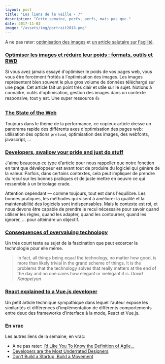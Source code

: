 ```yaml
---
layout: post
title: "Les liens de la veille - 7"
description: "Cette semaine, perfs, perfs, mais pas que."
date: 2017-11-03
image: "/assets/img/portrait2018.png"
---
```


A ne pas rater: [optimisation des images](https://blog.dareboost.com/fr/2017/10/optimiser-les-images-et-reduire-leur-poids-formats-outils-et-rwd/) et [un article salutaire sur l'agilité](https://medium.com/@JoshuaKerievsky/id-like-you-to-know-the-definition-of-agile-639d3fd29d54).


### [Optimiser les images et réduire leur poids : formats, outils et RWD](https://blog.dareboost.com/fr/2017/10/optimiser-les-images-et-reduire-leur-poids-formats-outils-et-rwd/)

Si vous avez jamais essayé d'optimiser le poids de vos pages web, vous vous être forcément frottés à l'optimisation des images. Les images représentent bien souvent le plus gros volume de données téléchargé sur une page. 
Cet article fait un point très clair et utile sur le sujet. Notions à connaître, outils d'optimisation, gestion des images dans un contexte responsive, tout y est. Une super ressource 👍

### [The State of the Web](https://medium.com/@fox/talk-the-state-of-the-web-3e12f8e413b3)

Toujours dans le thème de la performance, ce copieux article dresse un panorama rapide des différents axes d'optimisation des pages web: utilisation des options `preload`, optimisation des images, des webfonts, javascript, &hellip;

### [Developers, swallow your pride and just do stuff](https://dev.to/lukaszsagol/developers-swallow-your-pride-and-just-do-stuff)

J'aime beaucoup ce type d'article pour nous rappeller que notre fonction en tant que développeur est avant tout de produire du logiciel qui génère de la valeur. Parfois, dans certains contextes, cela peut impliquer de prendre du recul sur les bonnes pratiques et de juste mettre en oeuvre ce qui ressemble à un bricolage crade. 

Attention cependant — comme toujours, tout est dans l'équilibre. Les bonnes pratiques, les méthodes qui visent à améliorer la qualité et la maintenabilité des logiciels sont indispensables. Mais le contexte est roi, et nous devons être capable de prendre le recul nécessaire pour savoir quand utiliser les règles, quand les adapter, quand les contourner, quand les ignorer, &hellip; pour atteindre un objectif.


### [Consequences of overvaluing technology](https://dev.to/davidk01/consequences-of-overvaluing-technology-7fp)

Un très court texte au sujet de la fascination que peut excercer la technologie pour elle même. 

>In fact, all things being equal the technology, no matter how good, is more than likely trivial in the grand scheme of things. It is the problems that the technology solves that really matters at the end of the day and no one cares how elegant or inelegant it is.
><cite>David Karapetyan</cite>

### [React explained to a Vue.js developer](https://medium.com/@pierrericgarcia/react-explained-to-a-vue-js-developer-73afa7e8fb6f)

Un petit article technique sympathique dans lequel l'auteur expose les similarités et différences d'implémentation de différents comportements entre deux des frameworks d'interface à la mode, React et Vue.js.


### En vrac

Les autres liens de la semaine, en vrac:

- A ne pas rater: [I’d Like You To Know the Definition of Agile…](https://medium.com/@JoshuaKerievsky/id-like-you-to-know-the-definition-of-agile-639d3fd29d54)
- [Developers are the Most Underrated Designers](https://hackernoon.com/developers-are-the-most-underrated-designers-5855a7e4aa2c)
- [Don’t Build a Startup, Build a Movement](https://medium.com/swlh/dont-build-a-startup-build-a-movement-15c31213168)
